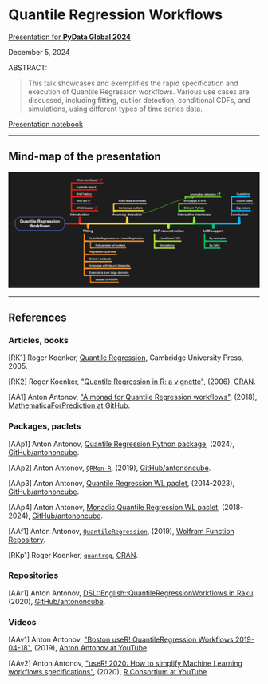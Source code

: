 # Quantile Regression Workflows

[Presentation for **PyData Global 2024**](https://global2024.pydata.org/cfp/talk/GUX7PX/)

December 5, 2024

ABSTRACT:

> This talk showcases and exemplifies the rapid specification and execution of Quantile Regression workflows. 
> Various use cases are discussed, including fitting, outlier detection, conditional CDFs, and simulations, using different types of time series data.


[Presentation notebook](./PyData-Grobal-2024-Presentation.ipynb)

-----

## Mind-map of the presentation

[![](./Quantile-Regression-Workflows-mind-map.png)](./Quantile-Regression-Workflows-mind-map.pdf)

----

## References

### Articles, books

[RK1] Roger Koenker,
[Quantile Regression](https://books.google.com/books/about/Quantile_Regression.html?id=hdkt7V4NXsgC),
Cambridge University Press, 2005.

[RK2] Roger Koenker,
["Quantile Regression in R: a vignette"](https://cran.r-project.org/web/packages/quantreg/vignettes/rq.pdf),
(2006),
[CRAN](https://cran.r-project.org/).

[AA1] Anton Antonov,
["A monad for Quantile Regression workflows"](https://github.com/antononcube/MathematicaForPrediction/blob/master/MarkdownDocuments/A-monad-for-Quantile-Regression-workflows.md),
(2018),
[MathematicaForPrediction at GitHub](https://github.com/antononcube/MathematicaForPrediction).

### Packages, paclets

[AAp1] Anton Antonov,
[Quantile Regression Python package](https://github.com/antononcube/Python-Regressionizer),
(2024),
[GitHub/antononcube](https://github.com/antononcube).

[AAp2] Anton Antonov,
[`QRMon-R`](https://github.com/antononcube/QRMon-R),
(2019),
[GitHub/antononcube](https://github.com/antononcube).

[AAp3] Anton Antonov,
[Quantile Regression WL paclet](https://github.com/antononcube/WL-QuantileRegression-paclet),
(2014-2023),
[GitHub/antononcube](https://github.com/antononcube).

[AAp4] Anton Antonov,
[Monadic Quantile Regression WL paclet](https://github.com/antononcube/WL-MonadicQuantileRegression-paclet),
(2018-2024),
[GitHub/antononcube](https://github.com/antononcube).

[AAf1] Anton Antonov,
[`QuantileRegression`](https://resources.wolframcloud.com/FunctionRepository/resources/QuantileRegression),
(2019),
[Wolfram Function Repository](https://resources.wolframcloud.com/FunctionRepository/resources/QuantileRegression).

[RKp1] Roger Koenker,
[`quantreg`](https://cran.r-project.org/web/packages/quantreg/index.html),
[CRAN](https://cran.r-project.org/).

### Repositories

[AAr1] Anton Antonov,
[DSL::English::QuantileRegressionWorkflows in Raku](https://github.com/antononcube/Raku-DSL-English-QuantileRegressionWorkflows),
(2020),
[GitHub/antononcube](https://github.com/antononcube/Raku-DSL-English-QuantileRegressionWorkflows).


### Videos

[AAv1] Anton Antonov,
["Boston useR! QuantileRegression Workflows 2019-04-18"](https://www.youtube.com/watch?v=a_Dk25xarvE),
(2019),
[Anton Antonov at YouTube](https://www.youtube.com/@AAA4Prediction).

[AAv2] Anton Antonov,
["useR! 2020: How to simplify Machine Learning workflows specifications"](https://www.youtube.com/watch?v=b9Uu7gRF5KY),
(2020),
[R Consortium at YouTube](https://www.youtube.com/channel/UC_R5smHVXRYGhZYDJsnXTwg).